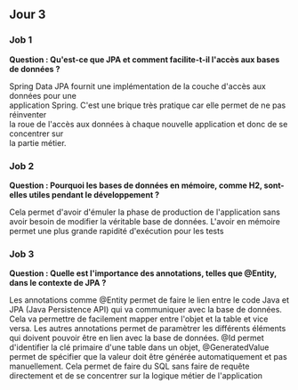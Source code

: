 ## Jour 3

### Job 1
**Question : Qu'est-ce que JPA et comment facilite-t-il l'accès aux bases de données ?**

Spring Data JPA fournit une implémentation de la couche d'accès aux données pour une   
application Spring. C'est une brique très pratique car elle permet de ne pas réinventer  
la roue de l'accès aux données à chaque nouvelle application et donc de se concentrer sur  
la partie métier.

### Job 2
**Question : Pourquoi les bases de données en mémoire, comme H2, sont-elles utiles pendant le développement ?**

Cela permet d'avoir d'émuler la phase de production de l'application sans avoir besoin de modifier la véritable base de données.
L'avoir en mémoire permet une plus grande rapidité d'exécution pour les tests


### Job 3
**Question : Quelle est l'importance des annotations, telles que @Entity, dans le contexte de JPA ?**

Les annotations comme @Entity permet de faire le lien entre le code Java et JPA (Java Persistence API) qui va communiquer avec la base de données.
Cela va permettre de facilement mapper entre l'objet et la table et vice versa.
Les autres annotations permet de paramètrer les différents éléments qui doivent pouvoir être en lien avec la base de données.
@Id permet d'identifier la clé primaire d'une table dans un objet, @GeneratedValue permet de spécifier que la valeur doit être générée automatiquement et pas manuellement.
Cela permet de faire du SQL sans faire de requête directement et de se concentrer sur la logique métier de l'application